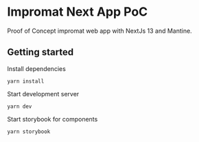 # Impromat Next App PoC

Proof of Concept impromat web app with NextJs 13 and Mantine.

## Getting started

Install dependencies

```
yarn install
```

Start development server

```
yarn dev
```

Start storybook for components

```
yarn storybook
```
